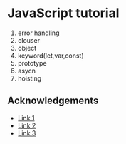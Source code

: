 
# JavaScript tutorial


1. error handling
2. clouser
3. object
4. keyword(let,var,const)
5. prototype
6. asycn
7. hoisting

## Acknowledgements

 - [Link 1](https://app.pluralsight.com/paths/skill/javascript-core-language)
 - [Link 2](https://app.pluralsight.com/library/courses/front-end-web-app-html5-javascript-css/table-of-contents)
 - [Link 3](https://www.udemy.com/course/advanced-javascript-concepts/)
